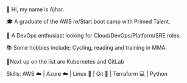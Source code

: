 👋 Hi, my name is Ajhar. 

🎓 A graduate of the AWS re/Start boot camp with Primed Talent.

🌟 A DevOps enthusiast looking for Cloud/DevOps/Platform/SRE roles.

📚 Some hobbies include; Cycling, reading and training in MMA.

📝Next up on the list are Kubernetes and GitLab

Skills: AWS ☁️ | Azure ☁️ | Linux 📁 | Git 📩 | Terraform 💻 | Python
